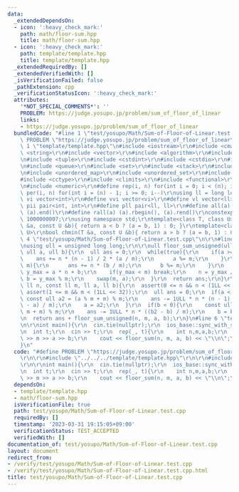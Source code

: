 ```yaml
---
data:
  _extendedDependsOn:
  - icon: ':heavy_check_mark:'
    path: math/floor-sum.hpp
    title: math/floor-sum.hpp
  - icon: ':heavy_check_mark:'
    path: template/template.hpp
    title: template/template.hpp
  _extendedRequiredBy: []
  _extendedVerifiedWith: []
  _isVerificationFailed: false
  _pathExtension: cpp
  _verificationStatusIcon: ':heavy_check_mark:'
  attributes:
    '*NOT_SPECIAL_COMMENTS*': ''
    PROBLEM: https://judge.yosupo.jp/problem/sum_of_floor_of_linear
    links:
    - https://judge.yosupo.jp/problem/sum_of_floor_of_linear
  bundledCode: "#line 1 \"test/yosupo/Math/Sum-of-Floor-of-Linear.test.cpp\"\n#define\
    \ PROBLEM \"https://judge.yosupo.jp/problem/sum_of_floor_of_linear\"\r\n\r\n#line\
    \ 1 \"template/template.hpp\"\n#include <iostream>\r\n#include <cmath>\r\n#include\
    \ <string>\r\n#include <vector>\r\n#include <algorithm>\r\n#include <utility>\r\
    \n#include <tuple>\r\n#include <cstdint>\r\n#include <cstdio>\r\n#include <map>\r\
    \n#include <queue>\r\n#include <set>\r\n#include <stack>\r\n#include <deque>\r\
    \n#include <unordered_map>\r\n#include <unordered_set>\r\n#include <bitset>\r\n\
    #include <cctype>\r\n#include <climits>\r\n#include <functional>\r\n#include <cassert>\r\
    \n#include <numeric>\r\n#define rep(i, n) for(int i = 0; i < (n); i++)\r\n#define\
    \ per(i, n) for(int i = (n) - 1; i >= 0; i--)\r\nusing ll = long long;\r\n#define\
    \ vi vector<int>\r\n#define vvi vector<vi>\r\n#define vl vector<ll>\r\n#define\
    \ pii pair<int, int>\r\n#define pll pair<ll, ll>\r\n#define all(a) (a).begin(),\
    \ (a).end()\r\n#define rall(a) (a).rbegin(), (a).rend()\r\nconstexpr int mod =\
    \ 1000000007;\r\nusing namespace std;\r\ntemplate<class T, class U>\r\nbool chmax(T\
    \ &a, const U &b){ return a < b ? (a = b, 1) : 0; }\r\ntemplate<class T, class\
    \ U>\r\nbool chmin(T &a, const U &b){ return a > b ? (a = b, 1) : 0; }\n#line\
    \ 4 \"test/yosupo/Math/Sum-of-Floor-of-Linear.test.cpp\"\n\r\n#line 1 \"math/floor-sum.hpp\"\
    \nusing ull = unsigned long long;\r\n\r\null floor_sum_unsigned(ull n, ull m,\
    \ ull a, ull b){\r\n  ull ans = 0;\r\n  while(true){\r\n    if(a >= m){\r\n  \
    \    ans += n * (n - 1) / 2 * (a / m);\r\n      a %= m;\r\n    }\r\n    if(b >=\
    \ m){\r\n      ans += n * (b / m);\r\n      b %= m;\r\n    }\r\n    const ull\
    \ y_max = a * n + b;\r\n    if(y_max < m) break;\r\n    n = y_max / m;\r\n   \
    \ b = y_max % m;\r\n    swap(m, a);\r\n  }\r\n  return ans;\r\n}\r\nll floor_sum(const\
    \ ll n, const ll m, ll a, ll b){\r\n  assert(0 <= n && n < (1LL << 32));\r\n \
    \ assert(1 <= m && m < (1LL << 32));\r\n  ull ans = 0;\r\n  if(a < 0){\r\n   \
    \ const ull a2 = (a % m + m) % m;\r\n    ans -= 1ULL * n * (n - 1) / 2 * ((a2\
    \ - a) / m);\r\n    a = a2;\r\n  }\r\n  if(b < 0){\r\n    const ull b2 = (b %\
    \ m + m) % m;\r\n    ans -= 1ULL * n * ((b2 - b) / m);\r\n    b = b2;\r\n  }\r\
    \n  return ans + floor_sum_unsigned(n, m, a, b);\r\n}\n#line 6 \"test/yosupo/Math/Sum-of-Floor-of-Linear.test.cpp\"\
    \n\r\nint main(){\r\n  cin.tie(nullptr);\r\n  ios_base::sync_with_stdio(false);\r\
    \n  int t;\r\n  cin >> t;\r\n  rep(_, t){\r\n    int n,m,a,b;\r\n    cin >> n\
    \ >> m >> a >> b;\r\n    cout << floor_sum(n, m, a, b) << \"\\n\";\r\n  }\r\n\
    }\n"
  code: "#define PROBLEM \"https://judge.yosupo.jp/problem/sum_of_floor_of_linear\"\
    \r\n\r\n#include \"../../../template/template.hpp\"\r\n\r\n#include \"../../../math/floor-sum.hpp\"\
    \r\n\r\nint main(){\r\n  cin.tie(nullptr);\r\n  ios_base::sync_with_stdio(false);\r\
    \n  int t;\r\n  cin >> t;\r\n  rep(_, t){\r\n    int n,m,a,b;\r\n    cin >> n\
    \ >> m >> a >> b;\r\n    cout << floor_sum(n, m, a, b) << \"\\n\";\r\n  }\r\n}"
  dependsOn:
  - template/template.hpp
  - math/floor-sum.hpp
  isVerificationFile: true
  path: test/yosupo/Math/Sum-of-Floor-of-Linear.test.cpp
  requiredBy: []
  timestamp: '2023-03-31 19:15:05+09:00'
  verificationStatus: TEST_ACCEPTED
  verifiedWith: []
documentation_of: test/yosupo/Math/Sum-of-Floor-of-Linear.test.cpp
layout: document
redirect_from:
- /verify/test/yosupo/Math/Sum-of-Floor-of-Linear.test.cpp
- /verify/test/yosupo/Math/Sum-of-Floor-of-Linear.test.cpp.html
title: test/yosupo/Math/Sum-of-Floor-of-Linear.test.cpp
---
```

